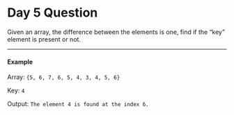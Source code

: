 # Day 5 Question

Given an array, the difference between the elements is one, find if the “key” element is present or not.

---

#### Example

Array: `{5, 6, 7, 6, 5, 4, 3, 4, 5, 6}`

Key: `4`

Output: `The element 4 is found at the index 6.`

